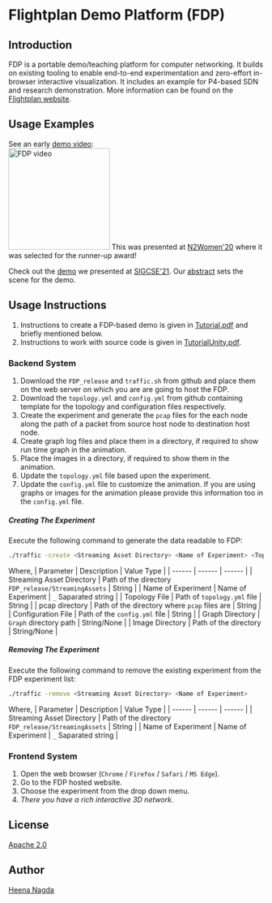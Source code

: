 # Flightplan Demo Platform (FDP)
## Introduction
FDP is a portable demo/teaching platform for computer networking. It builds on existing tooling to enable end-to-end experimentation and zero-effort in-browser interactive visualization. It includes an example for P4-based SDN and research demonstration.
More information can be found on the [Flightplan website](https://flightplan.cis.upenn.edu/).

## Usage Examples
See an early [demo video](https://drive.google.com/file/d/149YrRqJxQ6aNmO6FqlRTm5p4N_QvQ-U6/view?usp=sharing):
<br /><a href="https://drive.google.com/file/d/149YrRqJxQ6aNmO6FqlRTm5p4N_QvQ-U6/view" target="_blank"><img src="https://www.seas.upenn.edu/~nsultana/fdp.png" alt="FDP video" height="200"/></a>
This was presented at [N2Women'20](http://conferences.sigcomm.org/sigcomm/2020/n2women.html) where it was selected for the runner-up award!

Check out the [demo](https://flightplan.cis.upenn.edu/sigcse21/) we presented at [SIGCSE'21](https://sigcse2021.sigcse.org/schedule/demos/).
Our [abstract](https://www.seas.upenn.edu/~nsultana/files/SIGCSE-abstract-FDP.pdf) sets the scene for the demo.


## Usage Instructions
1. Instructions to create a FDP-based demo is given in [Tutorial.pdf](Tutorial.pdf) and briefly mentioned below.
2. Instructions to work with source code is given in [TutorialUnity.pdf](TutorialUnity.pdf).

### Backend System
1. Download the `FDP_release` and `traffic.sh` from github and place them on the web server on which you are are going to host the FDP.
2. Download the `topology.yml` and `config.yml` from github containing template for the topology and configuration files respectively.
3. Create the experiment and generate the `pcap` files for the each node along the path of a packet from source host node to destination host node.
4. Create graph log files and place them in a directory, if required to show run time graph in the animation.
5. Place the images in a directory, if required to show them in the animation.
6. Update the `topology.yml` file based upon the experiment.
7. Update the `config.yml` file to customize the animation. If you are using graphs or images for the animation please provide this information too in the `config.yml` file.

##### _Creating The Experiment_
Execute the following command to generate the data readable to FDP:
```sh
./traffic -create <Streaming Asset Directory> <Name of Experiment> <Topology File> <pcap directory> <Configuration File> <Graph Directory> <Image Directory>
```
Where,
| Parameter | Description | Value Type |
| ------ | ------ | ------ |
| Streaming Asset Directory | Path of the directory `FDP_release/StreamingAssets` | String |
| Name of Experiment | Name of Experiment | `_` Saparated string  |
| Topology File | Path of `topology.yml` file | String |
| pcap directory | Path of the directory where `pcap` files are | String |
| Configuration File | Path of the `config.yml` file | String |
| Graph Directory | `Graph` directory path  | String/None |
| Image Directory | Path of the directory | String/None |

##### _Removing The Experiment_
Execute the following command to remove the existing experiment from the FDP experiment list:
```sh
./traffic -remove <Streaming Asset Directory> <Name of Experiment>
```
Where,
| Parameter | Description | Value Type |
| ------ | ------ | ------ |
| Streaming Asset Directory | Path of the directory `FDP_release/StreamingAssets` | String |
| Name of Experiment | Name of Experiment | `_` Saparated string  |

### Frontend System
1. Open the web browser (`Chrome` / `Firefox` / `Safari` / `MS Edge`).
2. Go to the FDP hosted website.
3. Choose the experiment from the drop down menu.
4. _There you have a rich interactive 3D network._

## License
[Apache 2.0](LICENSE)

## Author
[Heena Nagda](www.linkedin.com/in/nagdaheena)
